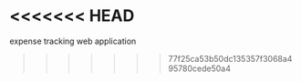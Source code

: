 <<<<<<< HEAD
=======
expense tracking web application 
>>>>>>> 77f25ca53b50dc135357f3068a495780cede50a4
